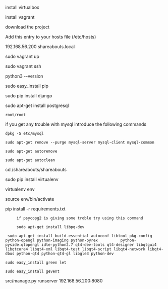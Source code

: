 install virtualbox

install vagrant

download the project

Add this entry to your hosts file (/etc/hosts)


192.168.56.200 shareabouts.local

sudo vagrant up

sudo vagrant ssh

python3 --version

sudo easy_install pip

sudo pip install django

sudo apt-get install postgresql

	root/root
	
if you get any trouble with mysql introduce the following commands

	dpkg -S etc/mysql
	
	sudo apt-get remove --purge mysql-server mysql-client mysql-common
	
	sudo apt-get autoremove
	
	sudo apt-get autoclean
	

cd /shareabouts/shareabouts


sudo pip install virtualenv

virtualenv env

source env/bin/activate

pip install -r requirements.txt

         if psycopg2 is giving some troble try using this command
         
         sudo apt-get install libpq-dev
         
	 sudo apt-get install build-essential autoconf libtool pkg-config python-opengl python-imaging python-pyrex 	     python-pyside.qtopengl idle-python2.7 qt4-dev-tools qt4-designer libqtgui4 libqtcore4 libqt4-xml libqt4-test libqt4-script libqt4-network libqt4-dbus python-qt4 python-qt4-gl libgle3 python-dev
	 
	sudo easy_install green let
	
	sudo easy_install gevent
	
src/manage.py runserver 192.168.56.200:8080

